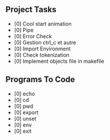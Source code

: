 ## Project Tasks

- [0] Cool start animation
- [0] Pipe
- [0] Error Check
- [0] Gestion ctrl_c et autre
- [0] Import Environment
- [0] Check tokenization
- [0] Implement objects file in makefile

## Programs To Code
- [0] echo
- [0] cd
- [0] pwd
- [0] export
- [0] unset
- [0] env
- [0] exit